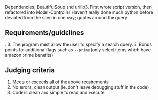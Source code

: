 Dependencies; BeautifulSoup and urllib3.
First wrote script version, then refactored into Model-Controller
Haven't really done much python before
deviated from the spec in one way; quotes around the query


## Requirements/guidelines
.
    3.  The program must allow the user to specify a search query.
    5.  Bonus points for additional flags such as `--prime` (only select items which have amazon prime benefits)

## Judging criteria

1. Meets or exceeds all of the above requirements
2. No errors, clean output (ie. don't leave debugging stuff in the code)
3. Code is clean and simple to read and execute
